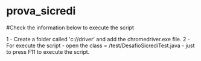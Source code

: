 # prova_sicredi

#Check the information below to execute the script

1 - Create a folder called 'c://driver' and add the chromedriver.exe file.
2 - For execute the script - open the class = /test/DesafioSicrediTest.java - just to press F11 to execute the script.